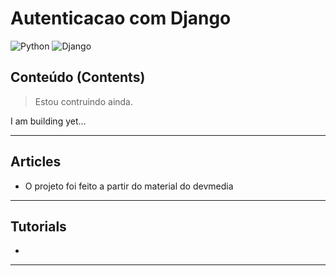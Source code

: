 # Autenticacao com Django
![Python](https://img.shields.io/badge/Python-3.6-blue.svg)
![Django](https://img.shields.io/badge/Django-2.2.2-green.svg)

## Conteúdo (Contents)
>Estou contruindo ainda.

I am building yet...
- - -

## Articles

* O projeto foi feito a partir do material do devmedia
---
## Tutorials

* 
---

